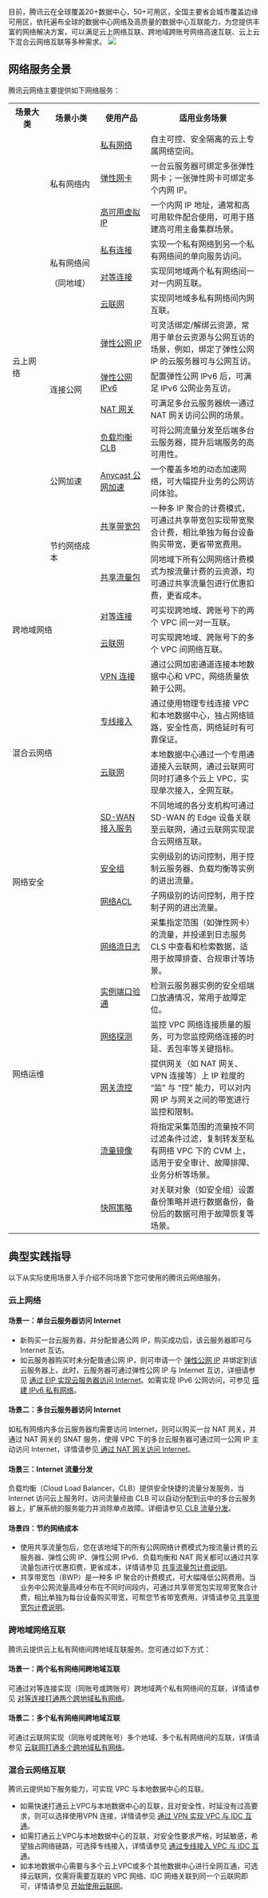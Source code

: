 目前，腾讯云在全球覆盖20+数据中心，50+可用区，全国主要省会城市覆盖边缘可用区，依托遍布全球的数据中心网络及高质量的数据中心互联能力，为您提供丰富的网络解决方案，可以满足云上网络互联、跨地域跨账号网络高速互联、云上云下混合云网络互联等多种需求。
![](https://qcloudimg.tencent-cloud.cn/raw/8bd059894b857e1665ce10ed6a2d2a14.png)


## 网络服务全景
腾讯云网络主要提供如下网络服务：
<table >
<th width="15%">场景大类  </th>
<th width="20%">场景小类  </th>
<th width="20%">使用产品</th>
<th>适用业务场景</th>
</th>
<tr >
<td rowspan="13" >云上网络</td>
<td  rowspan="3" >私有网络内</td>
<td ><a href="https://cloud.tencent.com/document/product/215">私有网络</a></td>
<td >自主可控、安全隔离的云上专属网络空间。</td>
</tr>
<tr >
<td ><a href="https://cloud.tencent.com/document/product/576">弹性网卡</a></td>
<td >一台云服务器可绑定多张弹性网卡；一张弹性网卡可绑定多个内网 IP。</td>
</tr>
<tr >
<td ><a href="https://cloud.tencent.com/document/product/215/36691">高可用虚拟 IP</a></td>
<td >一个内网 IP 地址，通常和高可用软件配合使用，可用于搭建高可用主备集群场景。</td>
</tr>
<tr >
<td rowspan="3" >私有网络间<p>（同地域）</td>
<td ><a href="https://cloud.tencent.com/document/product/1451">私有连接</a></td>
<td >实现一个私有网络到另一个私有网络间的单向服务访问。</td>
</tr>
<tr >
<td ><a href="https://cloud.tencent.com/document/product/553">对等连接</a></td>
<td >实现同地域两个私有网络间一对一内网互联。</td>
</tr>
<tr >
<td ><a href="https://cloud.tencent.com/document/product/877">云联网</a></td>
<td >实现同地域多私有网络间内网互联。</td>
</tr>
<tr >
<td rowspan="4">连接公网</td>
<td><a href="https://cloud.tencent.com/document/product/1199">弹性公网 IP</a></td>
<td >可灵活绑定/解绑云资源，常用于单台云资源与公网互访的场景，例如，绑定了弹性公网 IP 的云服务器可与公网互访。</td>
</tr>
<tr >
<td ><a href="https://cloud.tencent.com/document/product/1142">弹性公网 IPv6</a></td>
<td >配置弹性公网 IPv6 后，可满足 IPv6 公网业务互访。</td>
</tr>
<tr >
<td ><a href="https://cloud.tencent.com/document/product/552">NAT 网关</a></td>
<td >可满足多台云服务器统一通过 NAT 网关访问公网的场景。</td>
</tr>
<tr >
<td ><a href="https://cloud.tencent.com/document/product/214">负载均衡 CLB</a></td>
<td >可将公网流量分发至后端多台云服务器，提升后端服务的高可用性。</td>
</tr>
<tr >
<td>公网加速</td>
<td ><a href="https://cloud.tencent.com/document/product/644">Anycast 公网加速</a></td>
<td >一个覆盖多地的动态加速网络，可大幅提升业务的公网访问体验。</td>
</tr>
<tr >
<td rowspan="2" >节约网络成本</td>
<td ><a href="https://cloud.tencent.com/document/product/684">共享带宽包</a></td>
<td >一种多 IP 聚合的计费模式，可通过共享带宽包实现带宽聚合计费，相比单独为每台设备购买带宽，更省带宽费用。</td>
</tr>
<tr >
<td ><a href="https://cloud.tencent.com/document/product/1171">共享流量包</a></td>
<td >同地域下所有公网网络计费模式为按流量计费的云资源，均可通过共享流量包进行优惠扣费，更省成本。</td>
</tr>
<tr >
<td colspan="2" rowspan="2" >跨地域网络</td>
<td ><a href="https://cloud.tencent.com/document/product/553">对等连接</a></td>
<td >可实现跨地域、跨账号下的两个 VPC 间一对一互联。</td>
</tr>
<tr >
<td ><a href="https://cloud.tencent.com/document/product/877">云联网</a></td>
<td >可实现跨地域、跨账号下的多个 VPC 间网络互联。</td>
</tr>
<tr >
<td colspan="2" rowspan="4" >混合云网络</td>
<td ><a href="https://cloud.tencent.com/document/product/554">VPN 连接</a></td>
<td >通过公网加密通道连接本地数据中心和 VPC，网络质量依赖于公网。</td>
</tr>
<tr >
<td ><a href="https://cloud.tencent.com/document/product/216">专线接入</a></td>
<td >通过使用物理专线连接 VPC 和本地数据中心，独占网络链路，安全性高，网络延时有可靠保证。</td>
</tr>
<tr >
<td ><a href="https://cloud.tencent.com/document/product/877">云联网</a></td>
<td >本地数据中心通过一个专用通道接入云联网，通过云联网可同时打通多个云上 VPC，实现单次接入，全网互联。</td>
</tr>
<tr >
<td ><a href="https://cloud.tencent.com/document/product/1277">SD-WAN 接入服务</a></td>
<td >不同地域的各分支机构可通过 SD-WAN 的 Edge 设备关联至云联网，通过云联网实现混合云网络互联。</td>
</tr>
<tr >
<td colspan="2" rowspan="2" >网络安全</td>
<td ><a href="https://cloud.tencent.com/document/product/215/20089">安全组</a></td>
<td >实例级别的访问控制，用于控制云服务器、负载均衡等实例的进出流量。</td>
</tr>
<tr >
<td ><a href="https://cloud.tencent.com/document/product/877">网络ACL</a></td>
<td >子网级别的访问控制，用于控制子网的进出流量。</td>
</tr>
<tr >
<td colspan="2" rowspan="6" >网络运维</td>
<td ><a href="https://cloud.tencent.com/document/product/682">网络流日志</a></td>
<td >采集指定范围（如弹性网卡）的流量，并投递到日志服务 CLS 中查看和检索数据，适用于故障排查、合规审计等场景。</td>
</tr>
<tr >
<td ><a href="https://cloud.tencent.com/document/product/215/20091">实例端口验通</a></td>
<td >检测云服务器实例的安全组端口放通情况，常用于故障定位。</td>
</tr>
<tr >
<td ><a href="https://cloud.tencent.com/document/product/215/20091">网络探测</a></td>
<td >监控 VPC 网络连接质量的服务，可为您监控网络连接的时延、丢包率等关键指标。</td>
</tr>
<tr >
<td ><a href="https://cloud.tencent.com/document/product/215/38860">网关流控</a></td>
<td >提供网关（如 NAT 网关、VPN 连接等）上 IP 粒度的 “监” 与 “控” 能力，可以对内网 IP 与网关之间的带宽进行监控和限制。</td>
</tr>
<tr >
<td ><a href="https://cloud.tencent.com/document/product/215/44339">流量镜像</a></td>
<td >将指定采集范围的流量按不同过滤条件过滤，复制转发至私有网络 VPC 下的 CVM 上，适用于安全审计、故障排障、业务分析等场景。</td>
</tr>
<tr >
<td ><a href="https://cloud.tencent.com/document/product/215/63325">快照策略</a></td>
<td >对关联对象（如安全组）设置备份策略并进行数据备份，备份后的数据可用于故障恢复等场景。</td>
</tr>
</table>

## 典型实践指导
以下从实际使用场景入手介绍不同场景下您可使用的腾讯云网络服务。

### 云上网络

#### 场景一：单台云服务器访问 Internet
+  新购买一台云服务器，并分配普通公网 IP，购买成功后，该云服务器即可与 Internet 互访。
+  如云服务器购买时未分配普通公网 IP，则可申请一个 [弹性公网 IP](https://cloud.tencent.com/document/product/1199) 并绑定到该云服务器上，此时，云服务器可通过弹性公网 IP 与 Internet 互访，详细请参见 [通过 EIP 实现云服务器访问 Internet](https://cloud.tencent.com/document/product/215/50017)。如需实现 IPv6 公网访问，可参见 [搭建 IPv6 私有网络](https://cloud.tencent.com/document/product/1142/47665)。
     

#### 场景二：多台云服务器访问 Internet
如私有网络内多台云服务器均需要访问 Internet，则可以购买一台 NAT 网关，并通过 NAT 网关的 SNAT 服务，使得 VPC 下的多台云服务器可通过同一公网 IP 主动访问 Internet，详情请参见[ 通过 NAT 网关访问 Internet](https://cloud.tencent.com/document/product/552/18186)。

#### 场景三：Internet 流量分发
负载均衡（Cloud Load Balancer，CLB）提供安全快捷的流量分发服务，当 Internet 访问云上服务时，访问流量经由 CLB 可以自动分配到云中的多台云服务器上，扩展系统的服务能力并消除单点故障。详细请参见[ CLB 流量分发](https://cloud.tencent.com/document/product/214/8975)。

#### 场景四：节约网络成本
+ 使用共享流量包后，您在该地域下的所有公网网络计费模式为按流量计费的云服务器、弹性公网 IP、弹性公网 IPv6、负载均衡和 NAT 网关都可以通过共享流量包进行优惠扣费，更省成本，详情请参见 [共享流量包计费说明](https://cloud.tencent.com/document/product/1171/40187)。
+ 共享带宽包（BWP）是一种多 IP 聚合的计费模式，可大幅降低公网费用。当业务中公网流量高峰分布在不同时间段内，可通过共享带宽包实现带宽聚合计费，相比单独为每台设备购买带宽，可帮您节省带宽费用，详情请参见[ 共享带宽包计费说明](https://cloud.tencent.com/document/product/684/51876)。

### 跨地域网络互联
腾讯云提供云上私有网络间跨地域互联服务。您可通过如下方式：

#### 场景一：两个私有网络间跨地域互联
可通过对等连接实现（同账号或跨账号）跨地域两个私有网络间的互联，详情请参见 [对等连接打通两个跨地域私有网络](https://cloud.tencent.com/document/product/553/18835)。

#### 场景二：多个私有网络间跨地域互联
可通过云联网实现（同账号或跨账号）多个地域、多个私有网络间的互联，详情请参见 [云联网打通多个跨地域私有网络](https://cloud.tencent.com/document/product/877/18763)。


### 混合云网络互联
腾讯云提供如下服务能力，可实现 VPC 与本地数据中心的互联。
+ 如需快速打通云上VPC与本地数据中心的互联，且对安全性，时延没有过高要求，则可以选择使用VPN 连接，详情请参见 [通过 VPN 实现 VPC 与 IDC 互通](https://cloud.tencent.com/document/product/554/63601)。
+ 如需打通云上VPC与本地数据中心的互联，对安全性要求严格，时延敏感，希望独占网络链路，可选择专线接入，详情请参见 [通过专线接入 VPC 与 IDC 互通](https://cloud.tencent.com/document/product/216/7557)。
+ 如本地数据中心需要与多个云上VPC或多个其他数据中心进行全网互通，可选择云联网，仅需将需要互联的 VPC 网络、IDC 网络关联到同一个云联网即可，详情请参见 [开始使用云联网](https://cloud.tencent.com/document/product/877/18768)。
